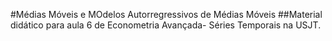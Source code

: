 #Médias Móveis e MOdelos Autorregressivos de Médias Móveis
##Material didático para aula 6 de Econometria Avançada- Séries Temporais na USJT.
